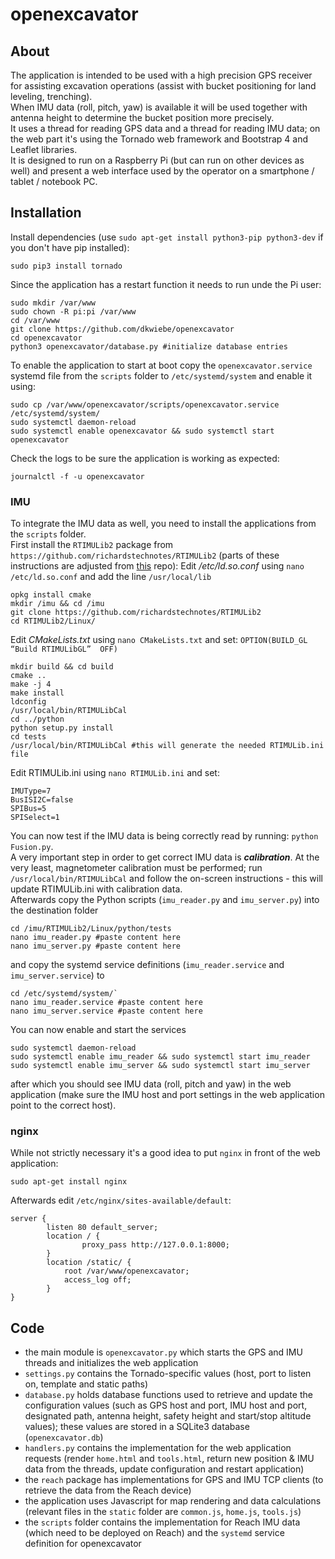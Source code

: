 # openexcavator

## About
The application is intended to be used with a high precision GPS receiver for assisting excavation operations (assist with bucket positioning for land leveling, trenching).  
When IMU data (roll, pitch, yaw) is available it will be used together with antenna height to determine the bucket position more precisely.  
It uses a thread for reading GPS data and a thread for reading IMU data; on the web part it's using the Tornado web framework and Bootstrap 4 and Leaflet libraries.  
It is designed to run on a Raspberry Pi (but can run on other devices as well) and present a web interface used by the operator on a smartphone / tablet / notebook PC.

## Installation
Install dependencies (use `sudo apt-get install python3-pip python3-dev` if you don't have pip installed):
```
sudo pip3 install tornado
```
Since the application has a restart function it needs to run unde the Pi user:
```
sudo mkdir /var/www
sudo chown -R pi:pi /var/www
cd /var/www
git clone https://github.com/dkwiebe/openexcavator
cd openexcavator
python3 openexcavator/database.py #initialize database entries
```
To enable the application to start at boot copy the `openexcavator.service` systemd file from the `scripts` folder to `/etc/systemd/system` and enable it using:
```
sudo cp /var/www/openexcavator/scripts/openexcavator.service /etc/systemd/system/
sudo systemctl daemon-reload  
sudo systemctl enable openexcavator && sudo systemctl start openexcavator
```
Check the logs to be sure the application is working as expected:
```
journalctl -f -u openexcavator
```
### IMU
To integrate the IMU data as well, you need to install the applications from the `scripts` folder.  
First install the `RTIMULib2` package from `https://github.com/richardstechnotes/RTIMULib2` (parts of these instructions are adjusted from [this](https://github.com/87yj/EmlidIMU/) repo): 
Edit */etc/ld.so.conf* using `nano /etc/ld.so.conf` and add the line `/usr/local/lib`  
```
opkg install cmake
mkdir /imu && cd /imu
git clone https://github.com/richardstechnotes/RTIMULib2
cd RTIMULib2/Linux/
```  
Edit *CMakeLists.txt* using `nano CMakeLists.txt` and set: `OPTION(BUILD_GL “Build RTIMULibGL”  OFF)`  
```
mkdir build && cd build
cmake ..
make -j 4
make install
ldconfig
/usr/local/bin/RTIMULibCal
cd ../python
python setup.py install
cd tests
/usr/local/bin/RTIMULibCal #this will generate the needed RTIMULib.ini file
```  
Edit RTIMULib.ini using `nano RTIMULib.ini` and set:  
```
IMUType=7
BusISI2C=false
SPIBus=5
SPISelect=1
```
You can now test if the IMU data is being correctly read by running: `python Fusion.py`.  
A very important step in order to get correct IMU data is ***calibration***. At the very least, magnetometer calibration must be performed; run `/usr/local/bin/RTIMULibCal` and follow the on-screen instructions - this will update RTIMULib.ini with calibration data.   
Afterwards copy the Python scripts (`imu_reader.py` and `imu_server.py`) into the destination folder  
```
cd /imu/RTIMULib2/Linux/python/tests
nano imu_reader.py #paste content here
nano imu_server.py #paste content here
```
and copy the systemd service definitions (`imu_reader.service` and `imu_server.service`) to 
```
cd /etc/systemd/system/`
nano imu_reader.service #paste content here
nano imu_server.service #paste content here
```
You can now enable and start the services
``` 
sudo systemctl daemon-reload  
sudo systemctl enable imu_reader && sudo systemctl start imu_reader
sudo systemctl enable imu_server && sudo systemctl start imu_server
```
after which you should see IMU data (roll, pitch and yaw) in the web application (make sure the IMU host and port settings in the web application point to the correct host).
### nginx
While not strictly necessary it's a good idea to put `nginx` in front of the web application:
```
sudo apt-get install nginx
```
Afterwards edit `/etc/nginx/sites-available/default`:
```
server {
        listen 80 default_server;
        location / {
                proxy_pass http://127.0.0.1:8000;
        }
        location /static/ {
            root /var/www/openexcavator;
            access_log off;
        }
}
```
## Code
 - the main module is `openexcavator.py` which starts the GPS and IMU threads and initializes the web application  
 - `settings.py` contains the Tornado-specific values (host, port to listen on, template and static paths)  
 - `database.py` holds database functions used to retrieve and update the configuration values (such as GPS host and port, IMU host and port, designated path, antenna height, safety height and start/stop altitude values); these values are stored in a SQLite3 database (`openexcavator.db`)  
 - `handlers.py` contains the implementation for the web application requests (render `home.html` and `tools.html`, return new position & IMU data from the threads, update configuration and restart application)  
 -  the `reach` package has implementations for GPS and IMU TCP clients (to retrieve the data from the Reach device)  
 -  the application uses Javascript for map rendering and data calculations (relevant files in the `static` folder are `common.js`, `home.js`, `tools.js`)  
 -  the `scripts` folder contains the implementation for Reach IMU data (which need to be deployed on Reach) and the `systemd` service definition for openexcavator  
